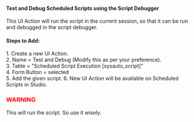 <h4>Test and Debug Scheduled Scripts using the Script Debugger</h4>

This UI Action will run the script in the current session, so that it can be run and debugged in the script debugger.

<h4>Steps to Add:</h4>
1. Create a new UI Action.<br>
2. Name = Test and Debug (Modify this as per your preference).<br>
3. Table = "Scheduled Script Execution [sysauto_script]"<br>
4. Form Button = selected<br>
5. Add the given script.
6. New UI Action will be available on Scheduled Scripts in Studio.

<h3><span style='color: red;'>WARNING</span></h3>
This will run the script. So use it wisely.
